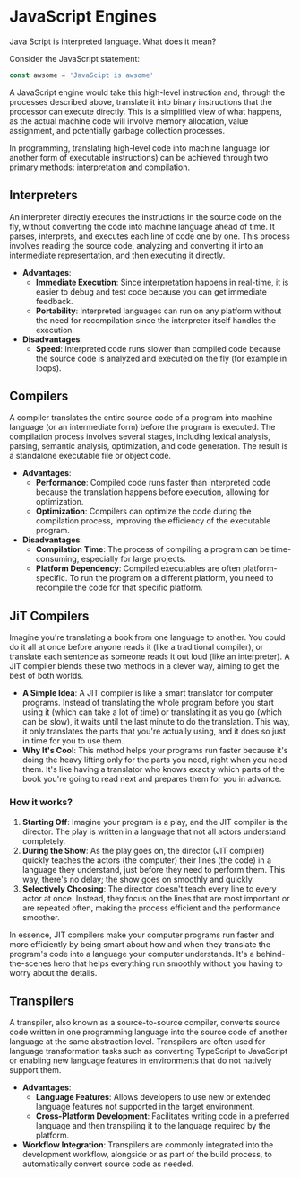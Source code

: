 # JavaScript Engines
Java Script is interpreted language. What does it mean?

Consider the JavaScript statement:

```js
const awsome = 'JavaScipt is awsome'
```

A JavaScript engine would take this high-level instruction and, through the processes described above, translate it into binary instructions that the processor can execute directly. This is a simplified view of what happens, as the actual machine code will involve memory allocation, value assignment, and potentially garbage collection processes.


In programming, translating high-level code into machine language (or another form of executable instructions) can be achieved through two primary methods: interpretation and compilation.

## Interpreters
An interpreter directly executes the instructions in the source code on the fly, without converting the code into machine language ahead of time.  It parses, interprets, and executes each line of code one by one. This process involves reading the source code, analyzing and converting it into an intermediate representation, and then executing it directly.

-   **Advantages**:
    -   **Immediate Execution**: Since interpretation happens in real-time, it is easier to debug and test code because you can get immediate feedback.
    -   **Portability**: Interpreted languages can run on any platform without the need for recompilation since the interpreter itself handles the execution.
-   **Disadvantages**:
    -   **Speed**: Interpreted code runs slower than compiled code because the source code is analyzed and executed on the fly (for example in loops).

## Compilers 
 A compiler translates the entire source code of a program into machine language (or an intermediate form) before the program is executed. The compilation process involves several stages, including lexical analysis, parsing, semantic analysis, optimization, and code generation. The result is a standalone executable file or object code.

-   **Advantages**:
    -   **Performance**: Compiled code runs faster than interpreted code because the translation happens before execution, allowing for optimization.
    -   **Optimization**: Compilers can optimize the code during the compilation process, improving the efficiency of the executable program.
-   **Disadvantages**:
    -   **Compilation Time**: The process of compiling a program can be time-consuming, especially for large projects.
    -   **Platform Dependency**: Compiled executables are often platform-specific. To run the program on a different platform, you need to recompile the code for that specific platform.


## JiT Compilers 
Imagine you're translating a book from one language to another. You could do it all at once before anyone reads it (like a traditional compiler), or translate each sentence as someone reads it out loud (like an interpreter). A JIT compiler blends these two methods in a clever way, aiming to get the best of both worlds.

-   **A Simple Idea**: A JIT compiler is like a smart translator for computer programs. Instead of translating the whole program before you start using it (which can take a lot of time) or translating it as you go (which can be slow), it waits until the last minute to do the translation. This way, it only translates the parts that you're actually using, and it does so just in time for you to use them.
-   **Why It's Cool**: This method helps your programs run faster because it's doing the heavy lifting only for the parts you need, right when you need them. It's like having a translator who knows exactly which parts of the book you're going to read next and prepares them for you in advance.

### How it works? 

1.  **Starting Off**: Imagine your program is a play, and the JIT compiler is the director. The play is written in a language that not all actors understand completely.
2.  **During the Show**: As the play goes on, the director (JIT compiler) quickly teaches the actors (the computer) their lines (the code) in a language they understand, just before they need to perform them. This way, there's no delay; the show goes on smoothly and quickly.
3.  **Selectively Choosing**: The director doesn't teach every line to every actor at once. Instead, they focus on the lines that are most important or are repeated often, making the process efficient and the performance smoother.

In essence, JIT compilers make your computer programs run faster and more efficiently by being smart about how and when they translate the program's code into a language your computer understands. It's a behind-the-scenes hero that helps everything run smoothly without you having to worry about the details.

## Transpilers 
A transpiler, also known as a source-to-source compiler, converts source code written in one programming language into the source code of another language at the same abstraction level. Transpilers are often used for language transformation tasks such as converting TypeScript to JavaScript or enabling new language features in environments that do not natively support them.

-   **Advantages**:
    -   **Language Features**: Allows developers to use new or extended language features not supported in the target environment.
    -   **Cross-Platform Development**: Facilitates writing code in a preferred language and then transpiling it to the language required by the platform.
-   **Workflow Integration**: Transpilers are commonly integrated into the development workflow, alongside or as part of the build process, to automatically convert source code as needed.

